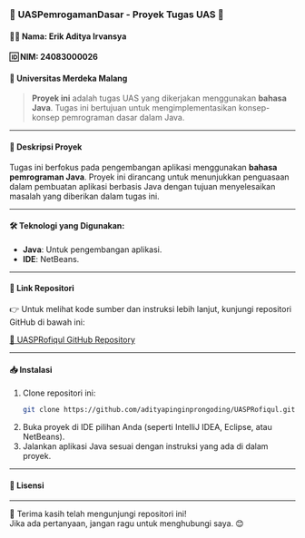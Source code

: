 ### 🌟 **UASPemrogamanDasar - Proyek Tugas UAS** 🌟

#### 👨‍💻 Nama: Erik Aditya Irvansya  
#### 🆔 NIM: 24083000026  
#### 🏫 Universitas Merdeka Malang  

> **Proyek ini** adalah tugas UAS yang dikerjakan menggunakan **bahasa Java**. Tugas ini bertujuan untuk mengimplementasikan konsep-konsep pemrograman dasar dalam Java.

---

#### 🚀 Deskripsi Proyek
Tugas ini berfokus pada pengembangan aplikasi menggunakan **bahasa pemrograman Java**. Proyek ini dirancang untuk menunjukkan penguasaan dalam pembuatan aplikasi berbasis Java dengan tujuan menyelesaikan masalah yang diberikan dalam tugas ini.

---

#### 🛠️ Teknologi yang Digunakan:
- **Java**: Untuk pengembangan aplikasi.
- **IDE**: NetBeans.

---

#### 🔗 Link Repositori
👉 Untuk melihat kode sumber dan instruksi lebih lanjut, kunjungi repositori GitHub di bawah ini:

[🔗 UASPRofiqul GitHub Repository](https://github.com/adityapinginprongoding/UASPRofiqul.git)

---

#### 📥 Instalasi
1. Clone repositori ini:
    ```bash
    git clone https://github.com/adityapinginprongoding/UASPRofiqul.git
    ```
2. Buka proyek di IDE pilihan Anda (seperti IntelliJ IDEA, Eclipse, atau NetBeans).
3. Jalankan aplikasi Java sesuai dengan instruksi yang ada di dalam proyek.

---

#### 📝 Lisensi
---

💬 Terima kasih telah mengunjungi repositori ini!  
Jika ada pertanyaan, jangan ragu untuk menghubungi saya. 😊
